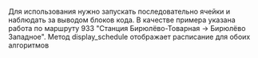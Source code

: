 Для использования нужно запускать последовательно ячейки и наблюдать за выводом блоков кода.
В качестве примера указана работа по маршруту 933 "Станция Бирюлёво-Товарная -> Бирюлёво Западное".
Метод display_schedule отображает расписание для обоих алгоритмов
